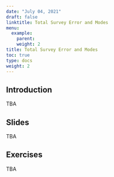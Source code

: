 ```yaml
---
date: "July 04, 2021"
draft: false
linktitle: Total Survey Error and Modes
menu:
  example:
    parent: 
    weight: 2
title: Total Survey Error and Modes
toc: true
type: docs
weight: 2
---
```


## Introduction

TBA

## Slides

TBA

## Exercises

TBA
